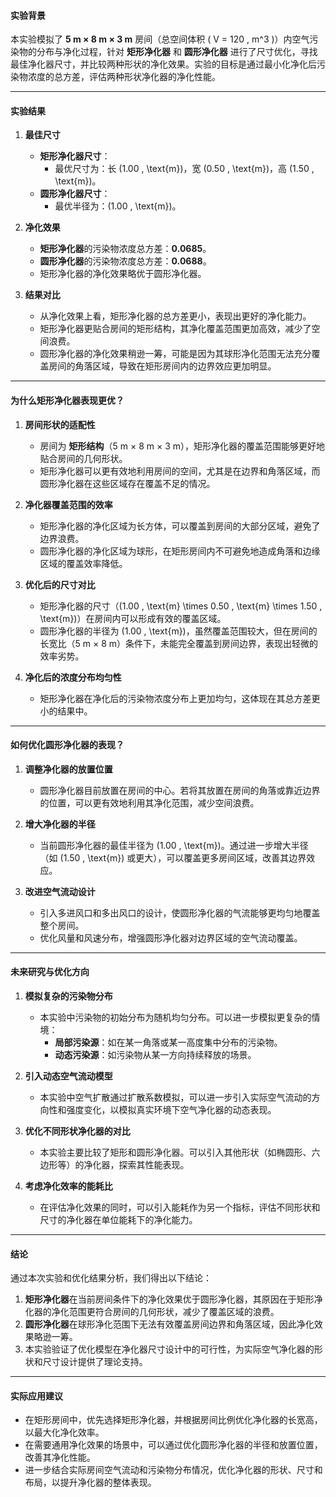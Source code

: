 #### **实验背景**

本实验模拟了 **5 m × 8 m × 3 m** 房间（总空间体积 \( V = 120 \, m^3 \)）内空气污染物的分布与净化过程，针对 **矩形净化器** 和 **圆形净化器** 进行了尺寸优化，寻找最佳净化器尺寸，并比较两种形状的净化效果。实验的目标是通过最小化净化后污染物浓度的总方差，评估两种形状净化器的净化性能。

---

#### **实验结果**

1. **最佳尺寸**
   - **矩形净化器尺寸**：
     - 最优尺寸为：长 \(1.00 \, \text{m}\)，宽 \(0.50 \, \text{m}\)，高 \(1.50 \, \text{m}\)。
   - **圆形净化器尺寸**：
     - 最优半径为：\(1.00 \, \text{m}\)。

2. **净化效果**
   - **矩形净化器**的污染物浓度总方差：**0.0685**。
   - **圆形净化器**的污染物浓度总方差：**0.0688**。
   - 矩形净化器的净化效果略优于圆形净化器。

3. **结果对比**
   - 从净化效果上看，矩形净化器的总方差更小，表现出更好的净化能力。
   - 矩形净化器更贴合房间的矩形结构，其净化覆盖范围更加高效，减少了空间浪费。
   - 圆形净化器的净化效果稍逊一筹，可能是因为其球形净化范围无法充分覆盖房间的角落区域，导致在矩形房间内的边界效应更加明显。

---

#### **为什么矩形净化器表现更优？**

1. **房间形状的适配性**
   - 房间为 **矩形结构**（5 m × 8 m × 3 m），矩形净化器的覆盖范围能够更好地贴合房间的几何形状。
   - 矩形净化器可以更有效地利用房间的空间，尤其是在边界和角落区域，而圆形净化器在这些区域存在覆盖不足的情况。

2. **净化器覆盖范围的效率**
   - 矩形净化器的净化区域为长方体，可以覆盖到房间的大部分区域，避免了边界浪费。
   - 圆形净化器的净化区域为球形，在矩形房间内不可避免地造成角落和边缘区域的覆盖效率降低。

3. **优化后的尺寸对比**
   - 矩形净化器的尺寸（\(1.00 \, \text{m} \times 0.50 \, \text{m} \times 1.50 \, \text{m}\)）在房间内可以形成有效的覆盖区域。
   - 圆形净化器的半径为 \(1.00 \, \text{m}\)，虽然覆盖范围较大，但在房间的长宽比（5 m × 8 m）条件下，未能完全覆盖到房间边界，表现出轻微的效率劣势。

4. **净化后的浓度分布均匀性**
   - 矩形净化器在净化后的污染物浓度分布上更加均匀，这体现在其总方差更小的结果中。

---

#### **如何优化圆形净化器的表现？**

1. **调整净化器的放置位置**
   - 圆形净化器目前放置在房间的中心。若将其放置在房间的角落或靠近边界的位置，可以更有效地利用其净化范围，减少空间浪费。

2. **增大净化器的半径**
   - 当前圆形净化器的最佳半径为 \(1.00 \, \text{m}\)。通过进一步增大半径（如 \(1.50 \, \text{m}\) 或更大），可以覆盖更多房间区域，改善其边界效应。

3. **改进空气流动设计**
   - 引入多进风口和多出风口的设计，使圆形净化器的气流能够更均匀地覆盖整个房间。
   - 优化风量和风速分布，增强圆形净化器对边界区域的空气流动覆盖。

---

#### **未来研究与优化方向**

1. **模拟复杂的污染物分布**
   - 本实验中污染物的初始分布为随机均匀分布。可以进一步模拟更复杂的情境：
     - **局部污染源**：如在某一角落或某一高度集中分布的污染物。
     - **动态污染源**：如污染物从某一方向持续释放的场景。

2. **引入动态空气流动模型**
   - 本实验中空气扩散通过扩散系数模拟，可以进一步引入实际空气流动的方向性和强度变化，以模拟真实环境下空气净化器的动态表现。

3. **优化不同形状净化器的对比**
   - 本实验主要比较了矩形和圆形净化器。可以引入其他形状（如椭圆形、六边形等）的净化器，探索其性能表现。

4. **考虑净化效率的能耗比**
   - 在评估净化效果的同时，可以引入能耗作为另一个指标，评估不同形状和尺寸的净化器在单位能耗下的净化能力。

---

#### **结论**

通过本次实验和优化结果分析，我们得出以下结论：
1. **矩形净化器**在当前房间条件下的净化效果优于圆形净化器，其原因在于矩形净化器的净化范围更符合房间的几何形状，减少了覆盖区域的浪费。
2. **圆形净化器**在球形净化范围下无法有效覆盖房间边界和角落区域，因此净化效果略逊一筹。
3. 本实验验证了优化模型在净化器尺寸设计中的可行性，为实际空气净化器的形状和尺寸设计提供了理论支持。

---

#### **实际应用建议**

- 在矩形房间中，优先选择矩形净化器，并根据房间比例优化净化器的长宽高，以最大化净化效率。
- 在需要通用净化效果的场景中，可以通过优化圆形净化器的半径和放置位置，改善其净化性能。
- 进一步结合实际房间空气流动和污染物分布情况，优化净化器的形状、尺寸和布局，以提升净化器的整体表现。
